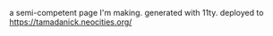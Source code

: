 a semi-competent page I'm making. generated with 11ty. deployed to https://tamadanick.neocities.org/


